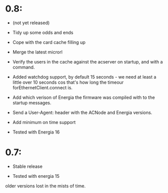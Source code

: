 
# 0.8:

* (not yet released)

* Tidy up some odds and ends

* Cope with the card cache filling up

* Merge the latest microrl

* Verify the users in the cache against the acserver on startup, and with a command.

* Added watchdog support, by default 15 seconds - we need at least a little
over 10 seconds cos that's how long the timeour forEthernetClient.connect
is.

* Add which verison of Energia the firmware was compiled with to the
startup messages.

* Send a User-Agent: header with the ACNode and Energia versions.

* Add minimum on time support

* Tested with Energia 16

# 0.7:

* Stable release

* Tested with energia 15

older versions lost in the mists of time.

